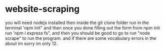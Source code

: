 # website-scraping
you will need nodejs installed then inside the git clone folder run in the terminal 'npm init" and then once you done filling out the form from npm init run 'npm i express fs", and then you should be good to go to run "node scrape" to run the program. and if there are some vocabulary errors in the about im sorry im only 12. 
